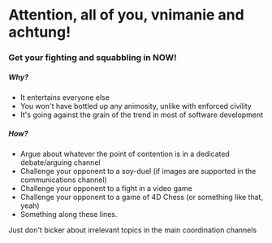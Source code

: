 # Attention, all of you, vnimanie and achtung!
### Get your fighting and squabbling in **NOW!**

##### Why?
* It entertains everyone else
* You won't have bottled up any animosity, unlike with enforced civility
* It's going against the grain of the trend in most of software development

##### How?
* Argue about whatever the point of contention is in a dedicated debate/arguing channel
* Challenge your opponent to a soy-duel (if images are supported in the communications channel)
* Challenge your opponent to a fight in a video game
* Challenge your opponent to a game of 4D Chess (or something like that, yeah)
* Something along these lines.

Just don't bicker about irrelevant topics in the main coordination channels
